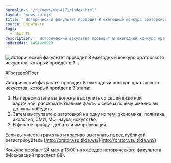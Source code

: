 ```yaml
---
permalink: '/ru/news/vk-4171/index.html'
layout: 'news.ru.njk'
title: ' Исторический факультет проводит 8 ежегодный конкурс ораторского искусства, который пройдет в 3…'
source: ВКонтакте
tags:
  - news_ru
description: ' Исторический факультет проводит 8 ежегодный конкурс ораторского искусства, который пройдет в 3…'
updatedAt: 1494928929
---
```

![ Исторический факультет проводит 8 ежегодный конкурс ораторского искусства, который пройдет в 3…](https://sun9-44.userapi.com/impf/c840226/v840226484/331c/MlvC0OAwQMU.jpg?size=1280x800&quality=96&sign=b9c9352318cad8063ec6aec140cd87b2&c_uniq_tag=Oybrcd1vLI6pO2xWteQaCH3fcUuhOgAla7hK8Ut-dp4&type=album)

#ГостевойПост

Исторический факультет проводит 8 ежегодный конкурс ораторского искусства, который пройдет в 3 этапа:
1. На первом этапе вы должны выступить со своей визитной карточкой: рассказать главные факты о себе и почему именно вы должны победить.
2. Затем выступаете с заготовкой на одну из тем: экономика, политика, экология, СМИ, МО, наука, искусство.
3. В финале пройдут дебаты и импровизация.

Если вы умеете грамотно и красиво выступать перед публикой, регистрируйтесь [http://orator.vsu.tilda.ws/](http://orator.vsu.tilda.ws/)

Конкурс пройдет 24 мая в 13:00 на кафедре исторического факультета (Московский проспект 88).
